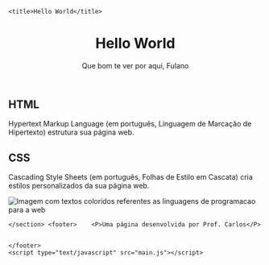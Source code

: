 <!DOCTYPE html>
<html lang="pt-br">
<head>
    <meta charset="UTF-8">
    <meta name="viewport" content="width=device-width, initial-scale=1.0">
    <link rel="stylesheet" href="style.css">  
  
    <title>Hello World</title>
</head>
<body>
    <header><h1>Hello World</h1>  <p>Que bom te ver por aqui, <span id="nome-usuário">Fulano</span></p></header><h2>HTML</h2>
    <P><span class="texto-inglês">Hypertext Markup Language</span> (em português, Linguagem de Marcação de Hipertexto) estrutura sua página web.</P>  <h2>CSS</h2>
    <P><span class="texto-inglês">Cascading Style Sheets</span> (em português, Folhas de Estilo em Cascata) cria estilos personalizados da sua página web.</P> <section>
        <img src ="imagem/prog_languages.jpg" alt="Imagem com textos coloridos referentes as linguagens de programacao para a web">
    
    </section> <footer>    <P>Uma página desenvolvida por Prof. Carlos</P>
    
        
    </footer>
    <script type="text/javascript" src="main.js"></script>
</body>
</html>
